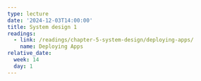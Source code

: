 ```yaml
---
type: lecture
date: '2024-12-03T14:00:00'
title: System design 1
readings:
  - link: /readings/chapter-5-system-design/deploying-apps/
    name: Deploying Apps
relative_date:
  week: 14
  day: 1
---
```

